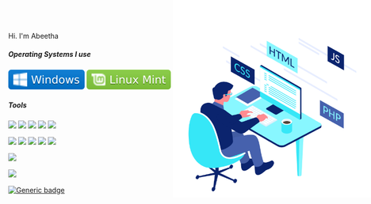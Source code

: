 <img src=./asserts/about.gif width=400  height=400 align="right" STYLE="position: absolute ; top:0;right:0">

Hi. I'm Abeetha <br> 


<h5>Operating Systems I use</h5>

![](./asserts/windows.svg?style=style=flat&logo=windows&logoColor=white)
![](./asserts/mint.svg?style=flat&logo=linux-mint&logoColor=white) 
![](./asserts/ubuntu.svg?style=flat&logo=ubuntu&logoColor=white)


<h5>Tools</h5> 
  
   ![]( https://img.shields.io/badge/WhatsApp-25D366?style=for-the-badge&logo=whatsapp&logoColor=white)
   ![](https://img.shields.io/badge/Telegram-2CA5E0?style=for-the-badge&logo=telegram&logoColor=white)
   ![](https://img.shields.io/badge/Slack-4A154B?style=for-the-badge&logo=slack&logoColor=white)
   ![](https://img.shields.io/badge/Twitter-1DA1F2?style=for-the-badge&logo=twitter&logoColor=white)
   ![](https://img.shields.io/badge/LinkedIn-0077B5?style=for-the-badge&logo=linkedin&logoColor=white)
   
   
   ![](https://img.shields.io/badge/HTML-239120?style=for-the-badge&logo=html5&logoColor=white)
   ![](https://img.shields.io/badge/CSS-239120?&style=for-the-badge&logo=css3&logoColor=white)
   ![](https://img.shields.io/badge/HTML5-E34F26?style=for-the-badge&logo=html5&logoColor=white)
   ![](https://img.shields.io/badge/CSS3-1572B6?style=for-the-badge&logo=css3&logoColor=white)
   ![](https://img.shields.io/badge/Java-ED8B00?style=for-the-badge&logo=java&logoColor=white)
   
    

![](https://github-readme-stats.vercel.app/api/top-langs/?username=AbeethaHeshan&theme=algolia)
 
![](https://github-readme-stats.vercel.app/api?username=AbeethaHeshan&theme=algolia&show_icons=true)


[![Generic badge](https://img.shields.io/badge/A-V-<COLOR>.svg)](https://shields.io/)



